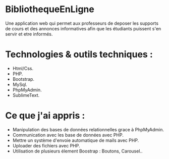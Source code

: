 # BibliothequeEnLigne
Une application web qui permet aux professeurs de deposer les supports de cours et des annonces informatives afin que les étudiants puissent s'en servir et etre informés.
# Technologies & outils techniques : 
+ Html/Css.  
+ PHP.   
+ Bootstrap.   
+ MySql.  
+ PhpMyAdmin.  
+ SublimeText.  
# Ce que j'ai appris :   
+ Manipulation des bases de données relationnelles grace à PhpMyAdmin.  
+ Communication avec les base de données avec PHP.  
+ Mettre un système d'envoie automatique de mails avec PHP.  
+ Uploader des fichiers avec PHP.  
+ Utilisation de plusieurs élement Boostrap : Boutons, Carousel..  
